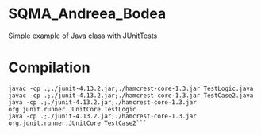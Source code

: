 # SQMA_Andreea_Bodea
Simple example of Java class with JUnitTests
# Compilation
```javac Calculation.java
javac -cp .;./junit-4.13.2.jar;./hamcrest-core-1.3.jar TestLogic.java
javac -cp .;./junit-4.13.2.jar;./hamcrest-core-1.3.jar TestCase2.java
java -cp .;./junit-4.13.2.jar;./hamcrest-core-1.3.jar org.junit.runner.JUnitCore TestLogic
java -cp .;./junit-4.13.2.jar;./hamcrest-core-1.3.jar org.junit.runner.JUnitCore TestCase2```
